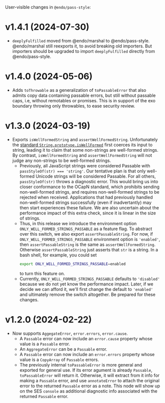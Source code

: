 User-visible changes in `@endo/pass-style`:

# v1.4.1 (2024-07-30)

- `deeplyFulfilled` moved from @endo/marshal to @endo/pass-style. @endo/marshal still reexports it, to avoid breaking old importers. But importers should be upgraded to import `deeplyFulfilled` directly from @endo/pass-style.

# v1.4.0 (2024-05-06)

- Adds `toThrowable` as a generalization of `toPassableError` that also admits copy data containing passable errors, but still without passable caps, i.e, without remotables or promises. This is in support of the exo boundary throwing only throwables, to ease security review.

# v1.3.0 (2024-03-19)

- Exports `isWellFormedString` and `assertWellFormedString`. Unfortunately the [standard `String.prototype.isWellFormed`](https://tc39.es/proposal-is-usv-string/) first coerces its input to string, leading it to claim that some non-strings are well-formed strings. By contrast, `isWellFormedString` and `assertWellFormedString` will not judge any non-strings to be well-formed strings.
  - Previously, all JavaScript strings were considered Passable with `passStyleOf(str) === 'string'`. Our tentative plan is that only well-formed Unicode strings will be considered Passable. For all others, `passStyleOf(str)` throws a diagnostic error. This would bring us into closer conformance to the OCapN standard, which prohibits sending non-well-formed strings, and requires non-well-formed strings to be rejected when received. Applications that had previously handled non-well-formed strings successfully (even if inadvertantly) may then start experiences these failure. We are also uncertain about the performance impact of this extra check, since it is linear in the size of strings.
  - Thus, in this release we introduce the environment option `ONLY_WELL_FORMED_STRINGS_PASSABLE` as a feature flag. To abstract over this switch, we also export `assertPassableString`. For now, if `ONLY_WELL_FORMED_STRINGS_PASSABLE` environment option is `'enabled'`, then `assertPassableString` is the same as `assertWellFormedString`. Otherwise `assertPassableString` just asserts that `str` is a string. In a bash shell, for example, you could set
      ```sh
      export ONLY_WELL_FORMED_STRINGS_PASSABLE=enabled
      ```
      to turn this feature on.
  - Currently, `ONLY_WELL_FORMED_STRINGS_PASSABLE` defaults to `'disabled'` because we do not yet know the performance impact. Later, if we decide we can afford it, we'll first change the default to `'enabled'` and ultimately remove the switch altogether. Be prepared for these changes.

# v1.2.0 (2024-02-22)

- Now supports `AggegateError`, `error.errors`, `error.cause`.
  - A `Passable` error can now include an `error.cause` property whose
    value is a `Passable` error.
  - An `AggregateError` can be a `Passable` error.
  - A `Passable` error can now include an `error.errors` property whose
    value is a `CopyArray` of `Passable` errors.
  - The previously internal `toPassableError` is more general and exported
    for general use. If its error agument is already `Passable`,
    `toPassableError` will return it. Otherwise, it will extract from it
    info for making a `Passable` error, and use `annotateError` to attach
    the original error to the returned `Passable` error as a note. This
    node will show up on the SES `console` as additional diagnostic info
    associated with the returned `Passable` error.
